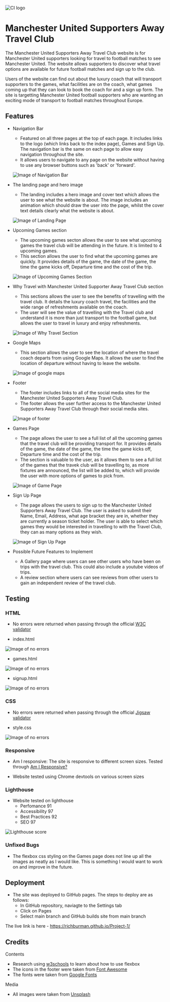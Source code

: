![CI logo](https://codeinstitute.s3.amazonaws.com/fullstack/ci_logo_small.png)

# Manchester United Supporters Away Travel Club

The Manchester United Supporters Away Travel Club website is for Manchester United supporters looking for travel to football matches to see Manchester United. The website allows supporters to discover what travel options are available for future football matches and sign up to the club. 

Users of the website can find out about the luxury coach that will transport supporters to the games, what facilitles are on the coach, what games coming up that they can look to book the coach for and a sign up form. The site is targetting Manchester United football supporters who are wanting an exciting mode of transport to football matches throughout Europe. 



## Features

- Navigation Bar
    - Featured on all three pages at the top of each page. It includes links to the logo (which links back to the index page), Games and Sign Up. The navigation bar is the same on each page to allow easy navigation throughout the site.
    - It allows users to navigate to any page on the website without having to use any browser buttons such as 'back' or 'forward'.

    ![Image of Navigation Bar](../Project-1/assets/images/README/navigation_Bar.jpg)

- The landing page and hero image
    - The landing includes a hero image and cover text which allows the user to see what the website is about. The image includes an animation which should draw the user into the page, whilst the cover text details clearly what the website is about. 

    ![Image of Landing Page](../Project-1/assets/images/README/Landing_Page.jpg)

- Upcoming Games section
    - The upcoming games secton allows the user to see what upcoming games the travel club will be attending in the future. It is limited to 4 upcoming games. 
    - This section allows the user to find what the upcoming games are quickly. It provides details of the game, the date of the game, the time the game kicks off, Departure time and the cost of the trip.  

    ![Image of Upcoming Games Section](../Project-1/assets/images/README/Upcoming_games.jpg)

- Why Travel with Manchester United Supporter Away Travel Club section
    - This sections allows the user to see the benefits of travelling with the travel club. It details the luxury coach travel, the facilities and the wide range of refreshments available on the coach. 
    - The user will see the value of travelling with the Travel club and understand it is more than just transport to the football game, but allows the user to travel in luxury and enjoy refreshments. 

    ![Image of Why Travel Section](../Project-1/assets/images/README/Why_Travel_section.jpg)

- Google Maps
    - This section allows the user to see the location of where the travel coach departs from using Google Maps. It allows the user to find the location of departure without having to leave the website. 

    ![Image of google maps](../Project-1/assets/images/README/googlemaps.jpg)

- Footer
    - The footer includes links to all of the social media sites for the Manchester United Supporters Away Travel Club. 
    - The footer allows the user further access to the Manchester United Supporters Away Travel Club through their social media sites. 

    ![Image of footer](../Project-1/assets/images/README/Footer.jpg)

- Games Page
    - The page allows the user to see a full list of all the upcoming games that the travel club will be providing transport for. It provides details of the game, the date of the game, the time the game kicks off, Departure time and the cost of the trip.  
    - The section is valuable to the user, as it allows them to see a full list of the games that the travek club will be travelling to, as more fixtures are announced, the list will be added to, which will provide the user with more options of games to pick from. 

    ![Image of Game Page](../Project-1/assets/images/README/Upcoming_games1.jpg)

- Sign Up Page
    - The page allows the users to sign up to the Manchester United Supporters Away Travel Club. The user is asked to submit their Name, Email, Address, what age bracket they are in, whether they are currently a season ticket holder. The user is able to select which games they would be interested in travelling to with the Travel Club, they can as many options as they wish. 

    ![Image of Sign Up Page](../Project-1/assets/images/README/sign_up.jpg)

- Possible Future Features to Implement

    - A Gallery page where users can see other users who have been on trips with the travel club. This could also include a youtube videos of trips. 
    - A review section where users can see reviews from other users to gain an independent review of the travel club. 


## Testing

### HTML

- No errors were returned when passing through the official [W3C validator](https://validator.w3.org/)

- index.html 

![Image of no errors](../Project-1/assets/images/README/Doc_noerrors_html.jpg)

- games.html

![Image of no errors](../Project-1/assets/images/README/Doc_noerrors_html.jpg)

- signup.html 

![Image of no errors](../Project-1/assets/images/README/Doc_noerrors_html.jpg)

### CSS

- No errors were returned when passing through the official [Jigsaw validator](https://jigsaw.w3.org/css-validator/)

- style.css

![Image of no errors](../Project-1/assets/images/README/css_noerrors.jpg)

### Responsive

- Am I responsive: The site is responsive to different screen sizes. Tested through [Am I Responsive?](https://amiresponsive.co.uk/)

- Website tested using Chrome devtools on various screen sizes

### Lighthouse

- Website tested on lighthouse
    - Perfomance 91
    - Accessibility 97
    - Best Practices 92
    - SEO 97

![Lighthouse score](../Project-1/assets/images/README/lighthouse_test.jpg)

### Unfixed Bugs

- The flexbox css styling on the Games page does not line up all the images as neatly as I would like. This is something I would want to work on and improve in the future. 

## Deployment

- The site was deployed to GitHub pages. The steps to deploy are as follows:
    - In GitHub repository, naviagte to the Settings tab
    - Click on Pages
    - Select main branch and GitHub builds site from main branch

The live link is here - https://richburman.github.io/Project-1/

## Credits

Contents

- Research using [w3schools](https://www.w3schools.com/css/css3_flexbox.asp) to learn about how to use flexbox
- The icons in the footer were taken from [Font Awesome](https://fontawesome.com/)
- The fonts were taken from [Google Fonts](https://fonts.google.com/)

Media

- All images were taken from [Unsplash](https://unsplash.com/)
